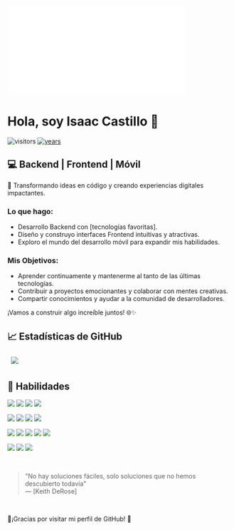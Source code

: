 



<img src="./images/settings.gif" height="200px" width="400px" />


# Hola, soy Isaac Castillo 👋
<p align="start">
    <img src="https://badges.pufler.dev/visits/epmyas2022/epmyas2022" alt="visitors"/>   
    <a href="#">  <img src="https://img.shields.io/badge/LinkedIn-Profile-informational?style=flat&logo=linkedin&logoColor=white&color=0D76A8" alt="years"/> </a>
</p>

## 💻 Backend | Frontend | Móvil

🚀 Transformando ideas en código y creando experiencias digitales impactantes.

### Lo que hago:
- Desarrollo Backend con [tecnologías favoritas].
- Diseño y construyo interfaces Frontend intuitivas y atractivas.
- Exploro el mundo del desarrollo móvil para expandir mis habilidades.

### Mis Objetivos:
- Aprender continuamente y mantenerme al tanto de las últimas tecnologías.
- Contribuir a proyectos emocionantes y colaborar con mentes creativas.
- Compartir conocimientos y ayudar a la comunidad de desarrolladores.

¡Vamos a construir algo increíble juntos! 🌐✨




## &#x1f4c8; Estadísticas de GitHub

<a href="https://github.com/epmyas2022">
  <img align="center" style="margin:0.5rem" src="https://github-readme-stats.vercel.app/api/top-langs/?username=epmyas2022&hide=html,css&title_color=ffffff&text_color=c9cacc&icon_color=4AB197&bg_color=2C2929&custom_title=Idioma más utilizado" />


</a>


## 💼 Habilidades


![](https://img.shields.io/badge/Code-JavaScript-informational?style=flat&logo=JavaScript&logoColor=white&color=4AB197)
![](https://img.shields.io/badge/Code-Php-informational?style=flat&logo=php&logoColor=white&color=4AB197)
![](https://img.shields.io/badge/Code-Java-informational?style=flat&logo=Java&logoColor=white&color=4AB197)
![](https://img.shields.io/badge/Code-CSharp-informational?style=flat&logo=c-sharp&logoColor=white&color=4AB197)

![](https://img.shields.io/badge/Tools-Docker-informational?style=flat&logo=docker&logoColor=white&color=4AB197)
![](https://img.shields.io/badge/Code-MongoDB-informational?style=flat&logo=MongoDB&logoColor=white&color=4AB197)
![](https://img.shields.io/badge/Code-MySQL-informational?style=flat&logo=MySQL&logoColor=white&color=4AB197)
![](https://img.shields.io/badge/Code-Postgres-informational?style=flat&logo=postgresql&logoColor=white&color=4AB197) 


![](https://img.shields.io/badge/Style-CSS-informational?style=flat&logo=css3&logoColor=white&color=4AB197)
![](https://img.shields.io/badge/Style-Tailwind-informational?style=flat&logo=Tailwind-CSS&logoColor=white&color=4AB197)
![](https://img.shields.io/badge/Style-Sass-informational?style=flat&logo=Sass&logoColor=white&color=4AB197)
![](https://img.shields.io/badge/Tools-GitHub-informational?style=flat&logo=GitHub&logoColor=white&color=4AB197)
![](https://img.shields.io/badge/Tools-GitLab-informational?style=flat&logo=GitLab&logoColor=white&color=4AB197)

![](https://img.shields.io/badge/Framework-Vue3-informational?style=flat&logo=vuedotjs&logoColor=white&color=4AB197)
![](https://img.shields.io/badge/Framework-Laravel-informational?style=flat&logo=laravel&logoColor=white&color=4AB197) 
![](https://img.shields.io/badge/Backend-Node-informational?style=flat&logo=nodedotjs&logoColor=white&color=4AB197) 

<br/>

> "No hay soluciones fáciles, solo soluciones que no hemos descubierto todavía"  
> — [Keith DeRose]

<br/>


🎉¡Gracias por visitar mi perfil de GitHub! 🎉</h3>
